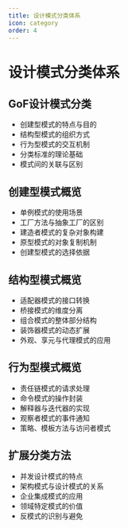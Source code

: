 ```yaml
---
title: 设计模式分类体系
icon: category
order: 4
---
```


# 设计模式分类体系

## GoF设计模式分类

- 创建型模式的特点与目的
- 结构型模式的组织方式
- 行为型模式的交互机制
- 分类标准的理论基础
- 模式间的关联与区别

## 创建型模式概览

- 单例模式的使用场景
- 工厂方法与抽象工厂的区别
- 建造者模式的复杂对象构建
- 原型模式的对象复制机制
- 创建型模式的选择依据

## 结构型模式概览

- 适配器模式的接口转换
- 桥接模式的维度分离
- 组合模式的整体部分结构
- 装饰器模式的动态扩展
- 外观、享元与代理模式的应用

## 行为型模式概览

- 责任链模式的请求处理
- 命令模式的操作封装
- 解释器与迭代器的实现
- 观察者模式的事件通知
- 策略、模板方法与访问者模式

## 扩展分类方法

- 并发设计模式的特点
- 架构模式与设计模式的关系
- 企业集成模式的应用
- 领域特定模式的价值
- 反模式的识别与避免
